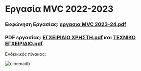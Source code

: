 # Εργασία MVC 2022-2023

### Εκφώνηση Εργασίας: [εργασια MVC 2023-24.pdf](https://github.com/apostolouagg/Cinema-Management-Program-MVC/files/14876284/MVC.2023-24.pdf)

### PDF εργασίας: [ΕΓΧΕΙΡΙΔΙΟ ΧΡΗΣΤΗ.pdf](https://github.com/apostolouagg/Cinema-Management-Program-MVC/files/14876286/default.pdf) και [ΤΕΧΝΙΚΟ ΕΓΧΕΙΡΙΔΙΟ.pdf](https://github.com/apostolouagg/Cinema-Management-Program-MVC/files/14876299/default.pdf)

Ενδεικικός πίνακας:

![cinemadb](https://github.com/apostolouagg/Cinema-Management-Program-MVC/assets/61296853/71a96587-b9d3-4c25-a849-d3001c4ee5ff)
